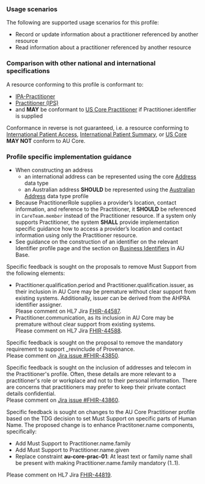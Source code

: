 ### Usage scenarios

The following are supported usage scenarios for this profile:

- Record or update information about a practitioner referenced by another resource
- Read information about a practitioner referenced by another resource


### Comparison with other national and international specifications

A resource conforming to this profile is conformant to:
- [IPA-Practitioner](http://hl7.org/fhir/uv/ipa/StructureDefinition-ipa-practitioner.html)
- [Practitioner (IPS)](http://hl7.org/fhir/uv/ips/StructureDefinition-Practitioner-uv-ips.html)
- and **MAY** be conformant to [US Core Practitioner](http://hl7.org/fhir/us/core/StructureDefinition/us-core-practitioner) if Practitioner.identifier is supplied

Conformance in reverse is not guaranteed, i.e. a resource conforming to [International Patient Access](https://build.fhir.org/ig/HL7/fhir-ipa), [International Patient Summary](http://build.fhir.org/ig/HL7/fhir-ips), or [US Core](http://hl7.org/fhir/us/core) **MAY NOT** conform to AU Core.


### Profile specific implementation guidance
- When constructing an address
  - an international address can be represented using the core [Address](http://hl7.org/fhir/R4/datatypes.html#Address) data type
  - an Australian address **SHOULD** be represented using the [Australian Address](http://build.fhir.org/ig/hl7au/au-fhir-base/StructureDefinition-au-address.html) data type profile
- Because PractitionerRole supplies a provider’s location, contact information, and reference to the Practitioner, it **SHOULD** be referenced in `CareTeam.member` instead of the Practitioner resource. If a system only supports Practitioner, the system **SHALL** provide implementation specific guidance how to access a provider’s location and contact information using only the Practitioner resource.
- See guidance on the construction of an identifier on the relevant Identifier profile page and the section on [Business Identifiers](https://build.fhir.org/ig/hl7au/au-fhir-base/guidance.html#business-identifiers) in AU Base.

<div class="request-for-feedback">
    <p>Specific feedback is sought on the proposals to remove Must Support from the following elements:
    <ul>
        <li>Practitioner.qualification.period and Practitioner.qualification.issuer, as their inclusion in AU Core may be premature without clear support from existing systems. Additionally, issuer can be derived from the AHPRA identifier assigner.<br/>Please comment on HL7 Jira <a href="https://jira.hl7.org/browse/FHIR-44587">FHIR-44587</a>.</li>
        <li>Practitioner.communication, as its inclusion in AU Core may be premature without clear support from existing systems.<br/>Please comment on HL7 Jira <a href="https://jira.hl7.org/browse/FHIR-44588">FHIR-44588</a>.</li>
    </ul>
    </p>
</div>

<p class="request-for-feedback">Specific feedback is sought on the proposal to remove the mandatory requirement to support _revinclude of Provenance.<br/>Please comment on <a href="https://jira.hl7.org/browse/FHIR-43850">Jira issue #FHIR-43850</a>.</p>

<p class="request-for-feedback">Specific feedback is sought on the inclusion of addresses and telecom in the Practitioner's profile. Often, these details are more relevant to a practitioner's role or workplace and not to their personal information. There are concerns that practitioners may prefer to keep their private contact details confidential.<br/>Please comment on <a href="https://jira.hl7.org/browse/FHIR-43860">Jira issue #FHIR-43860</a>.</p>

<div class="request-for-feedback"><p>Specific feedback is sought on changes to the AU Core Practitioner profile based on the TDG decision to set Must Support on specific parts of Human Name. The proposed change is to enhance Practitoner.name components, specifically:<ul>
  <li>Add Must Support to Practitioner.name.family</li>
  <li>Add Must Support to Practitioner.name.given</li>
  <li>Replace constraint <strong>au-core-prac-01</strong>: At least text or family name shall be present with making Practitioner.name.family mandatory (1..1).</li></ul>
Please comment on HL7 Jira <a href="https://jira.hl7.org/browse/FHIR-44819">FHIR-44819</a>.
</p>
</div>